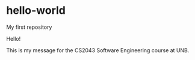 # hello-world
My first repository

Hello!

This is my message for the CS2043 Software Engineering course at UNB.
